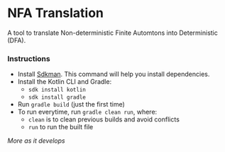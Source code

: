 # NFA Translation

A tool to translate Non-deterministic Finite Automtons into Deterministic (DFA).


### Instructions

* Install [Sdkman](http://sdkman.io/). This command will help you install dependencies.
* Install the Kotlin CLI and Gradle:
  * `sdk install kotlin`
  * `sdk install gradle`
* Run `gradle build` (just the first time)
* To run everytime, run `gradle clean run`, where:
  * `clean` is to clean previous builds and avoid conflicts
  * `run` to run the built file

*More as it develops*
